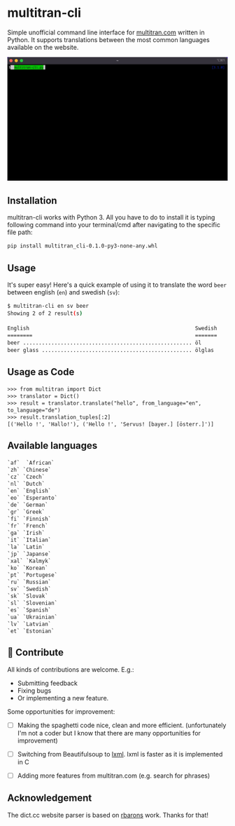 multitran-cli
=========
Simple unofficial command line interface for [multitran.com](https://www.multitran.com) written in Python. It supports translations between the most common languages available on the website.


![multitran-cli usage](media/multitran-cli.gif)



Installation
------------

multitran-cli works with Python 3. 
All you have to do to install it is typing following command into your terminal/cmd after navigating to the specific file path:

```bash
pip install multitran_cli-0.1.0-py3-none-any.whl 
```

Usage
-----

It's super easy! Here's a quick example of using it to translate the word `beer` between english (`en`) and swedish (`sv`):

```bash
$ multitran-cli en sv beer
Showing 2 of 2 result(s)

English                                                     Swedish
========                                                    =======
beer ...................................................... öl
beer glass ................................................ ölglas
```

Usage as Code
------------

```
>>> from multitran import Dict
>>> translator = Dict()
>>> result = translator.translate("hello", from_language="en", to_language="de")
>>> result.translation_tuples[:2]
[('Hello !', 'Hallo!'), ('Hello !', 'Servus! [bayer.] [österr.]')]
```

Available languages
------------
```
`af`  `African` 
`zh` `Chinese` 
`cz` `Czech` 
`nl` `Dutch` 
`en` `English` 
`eo` `Esperanto` 
`de` `German` 
`gr` `Greek` 
`fi` `Finnish` 
`fr` `French` 
`ga` `Irish` 
`it` `Italian` 
`la` `Latin` 
`jp` `Japanse` 
`xal` `Kalmyk` 
`ko` `Korean` 
`pt` `Portugese` 
`ru` `Russian` 
`sv` `Swedish` 
`sk` `Slovak` 
`sl` `Slovenian` 
`es` `Spanish` 
`ua` `Ukrainian` 
`lv` `Latvian` 
`et` `Estonian` 
```

🤝 Contribute
------------
All kinds of contributions are welcome. E.g.:

- Submitting feedback
- Fixing bugs
- Or implementing a new feature.

Some opportunities for improvement:
- [ ] Making the spaghetti code nice, clean and more efficient. (unfortunately I'm not a coder but I know that there are many opportunities for improvement)
- [ ] Switching from Beautifulsoup to [lxml](https://lxml.de/). lxml is faster as it is implemented in C
- [ ] Adding more features from multitran.com (e.g. search for phrases)



Acknowledgement
-------
The dict.cc website parser is based on [rbarons](https://github.com/rbaron/dict.cc.py) work. Thanks for that!


